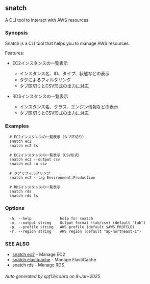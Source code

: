 ## snatch

A CLI tool to interact with AWS resources

### Synopsis

Snatch is a CLI tool that helps you to manage AWS resources.

Features:
- EC2インスタンスの一覧表示
  - インスタンス名、ID、タイプ、状態などの表示
  - タグによるフィルタリング
  - タブ区切りとCSV形式の出力に対応

- RDSインスタンスの一覧表示
  - インスタンス名、クラス、エンジン情報などの表示
  - タブ区切りとCSV形式の出力に対応

### Examples

```
  # EC2インスタンスの一覧表示（タブ区切り）
  snatch ec2
  snatch ec2 ls

  # EC2インスタンスの一覧表示（CSV形式）
  snatch ec2 --output csv
  snatch ec2 -o csv

  # タグでフィルタリング
  snatch ec2 --tag Environment:Production

  # RDSインスタンスの一覧表示
  snatch rds
  snatch rds ls
```

### Options

```
  -h, --help             help for snatch
  -o, --output string    Output format (tab/csv) (default "tab")
  -p, --profile string   AWS profile (default $AWS_PROFILE)
  -r, --region string    AWS region (default "ap-northeast-1")
```

### SEE ALSO

* [snatch ec2](snatch_ec2.md)	 - Manage EC2
* [snatch elasticache](snatch_elasticache.md)	 - Manage ElastiCache
* [snatch rds](snatch_rds.md)	 - Manage RDS

###### Auto generated by spf13/cobra on 8-Jan-2025
